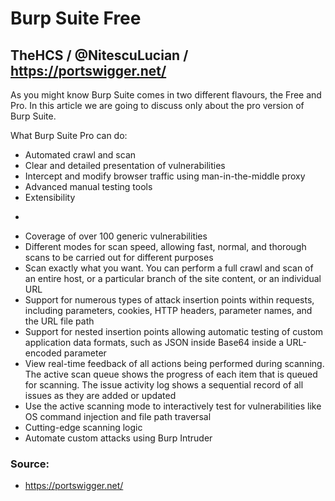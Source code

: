 # Burp Suite Free
## TheHCS / @NitescuLucian / https://portswigger.net/

As you might know Burp Suite comes in two different flavours, the Free and Pro. In this article we are going to discuss only about the pro version of Burp Suite.

What Burp Suite Pro can do:

* Automated crawl and scan
* Clear and detailed presentation of vulnerabilities
* Intercept and modify browser traffic using man-in-the-middle proxy
* Advanced manual testing tools
* Extensibility

+

* Coverage of over 100 generic vulnerabilities
* Different modes for scan speed, allowing fast, normal, and thorough scans to be carried out for different purposes
* Scan exactly what you want. You can perform a full crawl and scan of an entire host, or a particular branch of the site content, or an individual URL
* Support for numerous types of attack insertion points within requests, including parameters, cookies, HTTP headers, parameter names, and the URL file path
* Support for nested insertion points allowing automatic testing of custom application data formats, such as JSON inside Base64 inside a URL-encoded parameter
* View real-time feedback of all actions being performed during scanning. The active scan queue shows the progress of each item that is queued for scanning. The issue activity log shows a sequential record of all issues as they are added or updated
* Use the active scanning mode to interactively test for vulnerabilities like OS command injection and file path traversal
* Cutting-edge scanning logic
* Automate custom attacks using Burp Intruder

### Source:
* https://portswigger.net/

